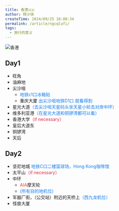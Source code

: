 ```yaml
---
title: 香港🇭🇰
author: 杨少侠
createTime: 2024/09/25 18:00:34
permalink: /article/ngcqlufi/
tags:
  - 旅行的意义
---
```


![香港](https://file.securepago.com/ud/1727403441045_b.jpg)

<!-- more -->

## Day1

+ 旺角
+ 油麻地
+ 尖沙咀 
  - <font style="color:#117CEE;">地铁c1口冰箱贴</font>
  - 重庆大厦<font style="color:#117CEE;"> 出尖沙咀地铁D1口 就看得到</font>
+ 星光大道<font style="color:#117CEE;">（去尖沙咀天星码头坐天星小轮去对岸中环）</font>
+ 维多利亚港<font style="color:#117CEE;">（在星光大道和铜锣湾都可以看）</font>
+ 香港大学<font style="color:#DF2A3F;">（if necessary）</font>
+ 皇后大道东
+ 铜锣湾
+ 天后

## Day2

+ 坚尼地城 <font style="color:#117CEE;">地铁C口二楼篮球场，Hong Kong咖啡馆</font>
+ 太平山<font style="color:#DF2A3F;">（if necessary）</font>
+ 中环
  - <font style="color:#e53935;">AIA</font>摩天轮
  - <font style="color:#117CEE;">(所有目的地机位)</font>
+ 军器厂街，（公交站）附近的天桥上<font style="color:#117CEE;">（西九龙机位）</font>
+ 怪兽大厦
